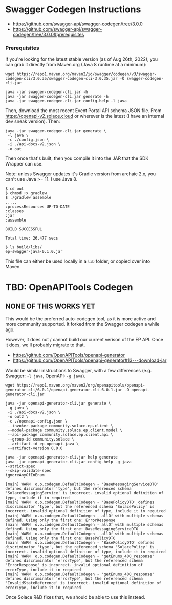 # Swagger Codegen Instructions

- https://github.com/swagger-api/swagger-codegen/tree/3.0.0
- https://github.com/swagger-api/swagger-codegen/tree/3.0.0#prerequisites

### Prerequisites
If you're looking for the latest stable version (as of Aug 26th, 2022), you can grab it directly from Maven.org (Java 8 runtime at a minimum):

```
wget https://repo1.maven.org/maven2/io/swagger/codegen/v3/swagger-codegen-cli/3.0.35/swagger-codegen-cli-3.0.35.jar -O swagger-codegen-cli.jar

java -jar swagger-codegen-cli.jar -h
java -jar swagger-codegen-cli.jar generate -h
java -jar swagger-codegen-cli.jar config-help -l java
```

Then, download the most recent Event Portal API schema JSON file. From https://openapi-v2.solace.cloud or wherever is the latest (I have an internal dev sneak version).  Then:

```
java -jar swagger-codegen-cli.jar generate \
 -l java \
 -c ./config.json \
 -i ./api-docs-v2.json \
 -o out
```


Then once that's built, then you compile it into the JAR that the SDK Wrapper can use.

Note: unless Swagger updates it's Gradle version from archaic 2.x, you can't use Java >= 11.  I use Java 8.

```
$ cd out
$ chmod +x gradlew
$ ./gradlew assemble
.....
:processResources UP-TO-DATE
:classes
:jar
:assemble

BUILD SUCCESSFUL

Total time: 26.477 secs

$ ls build/libs/
ep-swagger-java-0.1.0.jar
```

This file can either be used locally in a `lib` folder, or copied over into Maven.


# TBD: OpenAPITools Codegen

## NONE OF THIS WORKS YET

This would be the preferred auto-codegen tool, as it is more active and more community supported.  It forked from the Swagger codegen a while ago.

However, it does not / cannot build our current verison of the EP API.  Once it does, we'll probably migrate to that.

- https://github.com/OpenAPITools/openapi-generator
- https://github.com/OpenAPITools/openapi-generator#13---download-jar

Would be similar instructions to Swagger, with a few differences (e.g. Swagger: `-l java`, OpenAPI: `-g java`).

```
wget https://repo1.maven.org/maven2/org/openapitools/openapi-generator-cli/6.0.1/openapi-generator-cli-6.0.1.jar -O openapi-generator-cli.jar

java -jar openapi-generator-cli.jar generate \
 -g java \
 -i ./api-docs-v2.json \
 -o out2 \
 -c ./openapi-config.json \
 --invoker-package community.solace.ep.client \
 --model-package community.solace.ep.client.model \
 --api-package community.solace.ep.client.api \
 --group-id community.solace \
 --artifact-id ep-openapi-java \
 --artifact-version 0.0.0

```

```
java -jar openapi-generator-cli.jar help generate
java -jar openapi-generator-cli.jar config-help -g java
--strict-spec
--skip-validate-spec
ignoreAnyOfInEnum

```


```
[main] WARN  o.o.codegen.DefaultCodegen - 'BaseMessagingServiceDTO' defines discriminator 'type', but the referenced schema 'SolaceMessagingService' is incorrect. invalid optional definition of type, include it in required
[main] WARN  o.o.codegen.DefaultCodegen - 'BasePolicyDTO' defines discriminator 'type', but the referenced schema 'SolacePolicy' is incorrect. invalid optional definition of type, include it in required
[main] WARN  o.o.codegen.DefaultCodegen - allOf with multiple schemas defined. Using only the first one: ErrorResponse
[main] WARN  o.o.codegen.DefaultCodegen - allOf with multiple schemas defined. Using only the first one: BaseMessagingServiceDTO
[main] WARN  o.o.codegen.DefaultCodegen - allOf with multiple schemas defined. Using only the first one: BasePolicyDTO
[main] WARN  o.o.codegen.DefaultCodegen - 'BasePolicyDTO' defines discriminator 'type', but the referenced schema 'SolacePolicy' is incorrect. invalid optional definition of type, include it in required
[main] WARN  o.o.codegen.DefaultCodegen - 'getEnums_400_response' defines discriminator 'errorType', but the referenced schema 'ErrorResponse' is incorrect. invalid optional definition of errorType, include it in required
[main] WARN  o.o.codegen.DefaultCodegen - 'getEnums_400_response' defines discriminator 'errorType', but the referenced schema 'InvalidStateReference' is incorrect. invalid optional definition of errorType, include it in required
```

Once Solace R&D fixes that, we should be able to use this instead.


